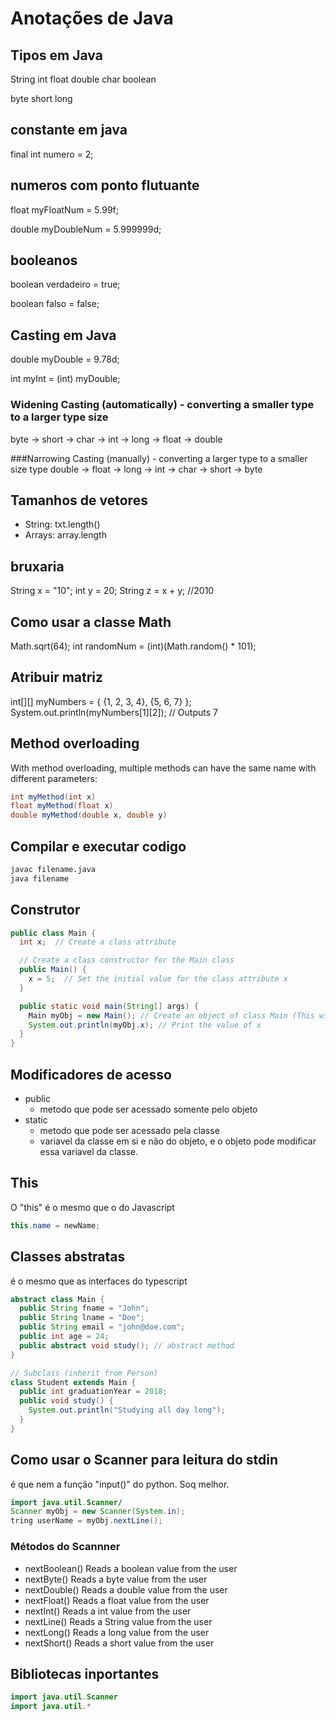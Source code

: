 # Anotações de Java

## Tipos em Java

String
int
float
double
char
boolean

byte
short
long

## constante em java
final int numero = 2;

## numeros com ponto flutuante
float myFloatNum = 5.99f;

double myDoubleNum = 5.999999d;

## booleanos
boolean verdadeiro = true;

boolean falso = false;

## Casting em Java

double myDouble = 9.78d;

int myInt = (int) myDouble;

### Widening Casting (automatically) - converting a smaller type to a larger type size
byte -> short -> char -> int -> long -> float -> double

###Narrowing Casting (manually) - converting a larger type to a smaller size type
double -> float -> long -> int -> char -> short -> byte 

## Tamanhos de vetores

- String: txt.length()
- Arrays: array.length

## bruxaria
String x = "10";
int y = 20;
String z = x + y; //2010

## Como usar a classe Math
Math.sqrt(64);
int randomNum = (int)(Math.random() * 101);

## Atribuir matriz
int[][] myNumbers = { {1, 2, 3, 4}, {5, 6, 7} };
System.out.println(myNumbers[1][2]); // Outputs 7

## Method overloading

With method overloading, multiple methods can have the same name with different parameters:

```java
int myMethod(int x)
float myMethod(float x)
double myMethod(double x, double y)
```

## Compilar e executar codigo

```sh
javac filename.java
java filename
```

## Construtor

```java
public class Main {
  int x;  // Create a class attribute

  // Create a class constructor for the Main class
  public Main() {
    x = 5;  // Set the initial value for the class attribute x
  }

  public static void main(String[] args) {
    Main myObj = new Main(); // Create an object of class Main (This will call the constructor)
    System.out.println(myObj.x); // Print the value of x
  }
}
```

## Modificadores de acesso

- public
  - metodo que pode ser acessado somente pelo objeto
- static
  - metodo que pode ser acessado pela classe
  - variavel da classe em si e não do objeto, e o objeto pode modificar essa variavel da classe.

## This

O "this" é o mesmo que o do Javascript

```java
this.name = newName;
```

## Classes abstratas

é o mesmo que as interfaces do typescript

```java
abstract class Main {
  public String fname = "John";
  public String lname = "Doe";
  public String email = "john@doe.com";
  public int age = 24;
  public abstract void study(); // abstract method 
}

// Subclass (inherit from Person)
class Student extends Main {
  public int graduationYear = 2018;
  public void study() {
    System.out.println("Studying all day long");
  }
}
```

## Como usar o Scanner para leitura do stdin

é que nem a função "input()" do python. Soq melhor.

```java
import java.util.Scanner/
Scanner myObj = new Scanner(System.in);
tring userName = myObj.nextLine();
```

### Métodos do Scannner

- nextBoolean() 	Reads a boolean value from the user
- nextByte() 	    Reads a byte value from the user
- nextDouble()   	Reads a double value from the user
- nextFloat()   	Reads a float value from the user
- nextInt() 	    Reads a int value from the user
- nextLine() 	    Reads a String value from the user
- nextLong() 	    Reads a long value from the user
- nextShort() 	  Reads a short value from the user

## Bibliotecas inportantes

```java
import java.util.Scanner
import java.util.*
```

